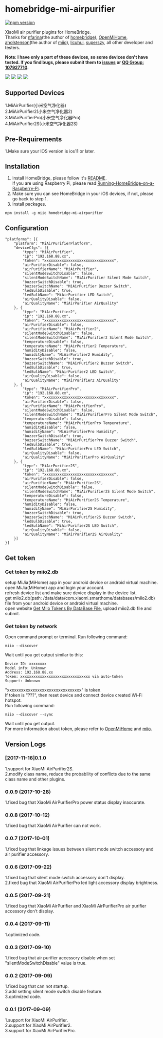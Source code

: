 # homebridge-mi-airpurifier
[![npm version](https://badge.fury.io/js/homebridge-mi-airpurifier.svg)](https://badge.fury.io/js/homebridge-mi-airpurifier)

XiaoMi air purifier plugins for HomeBridge.   
Thanks for [nfarina](https://github.com/nfarina)(the author of [homebridge](https://github.com/nfarina/homebridge)), [OpenMiHome](https://github.com/OpenMiHome/mihome-binary-protocol), [aholstenson](https://github.com/aholstenson)(the author of [miio](https://github.com/aholstenson/miio)), [licuhui](https://github.com/licuhui), [superszy](https://github.com/superszy), all other developer and testers.   

**Note: I have only a part of these devices, so some devices don't have tested. If you find bugs, please submit them to [issues](https://github.com/YinHangCode/homebridge-mi-airpurifier/issues) or [QQ Group: 107927710](//shang.qq.com/wpa/qunwpa?idkey=8b9566598f40dd68412065ada24184ef72c6bddaa11525ca26c4e1536a8f2a3d).**   

![](https://raw.githubusercontent.com/YinHangCode/homebridge-mi-airpurifier/master/images/MiAirPurifier.jpg)
![](https://raw.githubusercontent.com/YinHangCode/homebridge-mi-airpurifier/master/images/MiAirPurifier2.jpg)
![](https://raw.githubusercontent.com/YinHangCode/homebridge-mi-airpurifier/master/images/MiAirPurifierPro.jpg)
![](https://raw.githubusercontent.com/YinHangCode/homebridge-mi-airpurifier/master/images/MiAirPurifier2S.jpg)

## Supported Devices
1.MiAirPurifier(小米空气净化器)   
2.MiAirPurifier2(小米空气净化器2)   
3.MiAirPurifierPro(小米空气净化器Pro)   
4.MiAirPurifier2S(小米空气净化器2S)   

## Pre-Requirements
1.Make sure your IOS version is ios11 or later.   

## Installation
1. Install HomeBridge, please follow it's [README](https://github.com/nfarina/homebridge/blob/master/README.md).   
If you are using Raspberry Pi, please read [Running-HomeBridge-on-a-Raspberry-Pi](https://github.com/nfarina/homebridge/wiki/Running-HomeBridge-on-a-Raspberry-Pi).   
2. Make sure you can see HomeBridge in your iOS devices, if not, please go back to step 1.   
3. Install packages.   
```
npm install -g miio homebridge-mi-airpurifier
```

## Configuration
```
"platforms": [{
    "platform": "MiAirPurifierPlatform",
    "deviceCfgs": [{
        "type": "MiAirPurifier",
        "ip": "192.168.88.xx",
        "token": "xxxxxxxxxxxxxxxxxxxxxxxxxxxxxxxx",
        "airPurifierDisable": false,
        "airPurifierName": "MiAirPurifier",
        "silentModeSwitchDisable": false,
        "silentModeSwitchName": "MiAirPurifier Silent Mode Switch",
        "buzzerSwitchDisable": true,
        "buzzerSwitchName": "MiAirPurifier Buzzer Switch",
        "ledBulbDisable": true,
        "ledBulbName": "MiAirPurifier LED Switch",
        "airQualityDisable": false,
        "airQualityName": "MiAirPurifier AirQuality"
    }, {
        "type": "MiAirPurifier2",
        "ip": "192.168.88.xx",
        "token": "xxxxxxxxxxxxxxxxxxxxxxxxxxxxxxxx",
        "airPurifierDisable": false,
        "airPurifierName": "MiAirPurifier2",
        "silentModeSwitchDisable": false,
        "silentModeSwitchName": "MiAirPurifier2 Silent Mode Switch",
        "temperatureDisable": false,
        "temperatureName": "MiAirPurifier2 Temperature",
        "humidityDisable": false,
        "humidityName": "MiAirPurifier2 Humidity",
        "buzzerSwitchDisable": true,
        "buzzerSwitchName": "MiAirPurifier2 Buzzer Switch",
        "ledBulbDisable": true,
        "ledBulbName": "MiAirPurifier2 LED Switch",
        "airQualityDisable": false,
        "airQualityName": "MiAirPurifier2 AirQuality"
    }, {
        "type": "MiAirPurifierPro",
        "ip": "192.168.88.xx",
        "token": "xxxxxxxxxxxxxxxxxxxxxxxxxxxxxxxx",
        "airPurifierDisable": false,
        "airPurifierName": "MiAirPurifierPro",
        "silentModeSwitchDisable": false,
        "silentModeSwitchName": "MiAirPurifierPro Silent Mode Switch",
        "temperatureDisable": false,
        "temperatureName": "MiAirPurifierPro Temperature",
        "humidityDisable": false,
        "humidityName": "MiAirPurifierPro Humidity",
        "buzzerSwitchDisable": true,
        "buzzerSwitchName": "MiAirPurifierPro Buzzer Switch",
        "ledBulbDisable": true,
        "ledBulbName": "MiAirPurifierPro LED Switch",
        "airQualityDisable": false,
        "airQualityName": "MiAirPurifierPro AirQuality"
    }, {
        "type": "MiAirPurifier2S",
        "ip": "192.168.88.xx",
        "token": "xxxxxxxxxxxxxxxxxxxxxxxxxxxxxxxx",
        "airPurifierDisable": false,
        "airPurifierName": "MiAirPurifier2S",
        "silentModeSwitchDisable": false,
        "silentModeSwitchName": "MiAirPurifier2S Silent Mode Switch",
        "temperatureDisable": false,
        "temperatureName": "MiAirPurifier2S Temperature",
        "humidityDisable": false,
        "humidityName": "MiAirPurifier2S Humidity",
        "buzzerSwitchDisable": true,
        "buzzerSwitchName": "MiAirPurifier2S Buzzer Switch",
        "ledBulbDisable": true,
        "ledBulbName": "MiAirPurifier2S LED Switch",
        "airQualityDisable": false,
        "airQualityName": "MiAirPurifier2S AirQuality"
    }]
}]
```

## Get token
### Get token by miio2.db
setup MiJia(MiHome) app in your android device or android virtual machine.   
open MiJia(MiHome) app and login your account.   
refresh device list and make sure device display in the device list.   
get miio2.db(path: /data/data/com.xiaomi.smarthome/databases/miio2.db) file from your android device or android virtual machine.   
open website [Get MiIo Tokens By DataBase File](http://miio2.yinhh.com/), upload miio2.db file and submit.    
### Get token by network
Open command prompt or terminal. Run following command:
```
miio --discover
```
Wait until you get output similar to this:
```
Device ID: xxxxxxxx   
Model info: Unknown   
Address: 192.168.88.xx   
Token: xxxxxxxxxxxxxxxxxxxxxxxxxxxxxxxx via auto-token   
Support: Unknown   
```
"xxxxxxxxxxxxxxxxxxxxxxxxxxxxxxxx" is token.   
If token is "???", then reset device and connect device created Wi-Fi hotspot.   
Run following command:   
```
miio --discover --sync
```
Wait until you get output.   
For more information about token, please refer to [OpenMiHome](https://github.com/OpenMiHome/mihome-binary-protocol) and [miio](https://github.com/aholstenson/miio).   

## Version Logs
### [2017-11-16]0.1.0
1.support for XiaoMi AirPurifier2S.   
2.modify class name, reduce the probability of conflicts due to the same class name and other plugins.   
### 0.0.9 (2017-10-28)
1.fixed bug that XiaoMi AirPurifierPro power status display inaccurate.   
### 0.0.8 (2017-10-12)
1.fixed bug that XiaoMi AirPurifier can not work.   
### 0.0.7 (2017-10-01)
1.fixed bug that linkage issues between silent mode switch accessory and air purifier accessory.   
### 0.0.6 (2017-09-22)
1.fixed bug that silent mode switch accessory don't display.   
2.fixed bug that XiaoMi AirPurifierPro led light accessory display brightness.    
### 0.0.5 (2017-09-21)
1.fixed bug that XiaoMi AirPurifier and XiaoMi AirPurifierPro air purifier accessory don't display.   
### 0.0.4 (2017-09-11)
1.optimized code.   
### 0.0.3 (2017-09-10)
1.fixed bug that air purifier accessory disable when set "silentModeSwitchDisable" value is true.   
### 0.0.2 (2017-09-09)
1.fixed bug that can not startup.   
2.add setting silent mode switch disable feature.   
3.optimized code.   
### 0.0.1 (2017-09-09)
1.support for XiaoMi AirPurifier.   
2.support for XiaoMi AirPurifier2.   
3.support for XiaoMi AirPurifierPro.   
